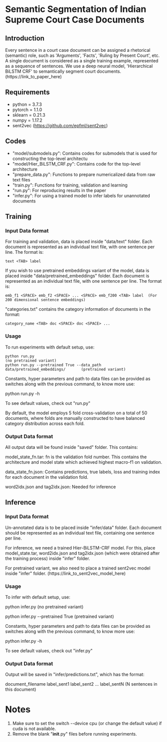 # Semantic Segmentation of Indian Supreme Court Case Documents

## Introduction
Every sentence in a court case document can be assigned a rhetorical (semantic) role, such as 'Arguments', 'Facts', 'Ruling by Present Court', etc. A single document is considered as a single training example, represented as a sequence of sentences. We use a deep neural model, 'Hierarchical BiLSTM CRF' to semantically segment court documents. (https://link_to_paper_here)

## Requirements
- python = 3.7.3
- pytorch = 1.1.0
- sklearn = 0.21.3
- numpy = 1.17.2
- sent2vec (https://github.com/epfml/sent2vec)

## Codes
- "model/submodels.py":         Contains codes for submodels that is used for constructing the top-level architectu  
- "model/Hier_BiLSTM_CRF.py":   Contains code for the top-level architecture
- "prepare_data.py":            Functions to prepare numericalized data from raw text files
- "train.py":                   Functions for training, validation and learning
- "run.py":                     For reproducing results in the paper
- "infer.py":                   For using a trained model to infer labels for unannotated documents

## Training
### Input Data format
For training and validation, data is placed inside "data/text" folder. Each document is represented as an individual text file, with one sentence per line. The format is: 
  ```
  text <TAB> label
  ```
If you wish to use pretrained embeddings variant of the model, data is placed inside "data/pretrained_embeddings" folder. Each document is represented as an individual text file, with one sentence per line. The format is: 
  ```
  emb_f1 <SPACE> emb_f2 <SPACE> ... <SPACE> emb_f200 <TAB> label  (For 200 dimensional sentence embeddings)
  ```
"categories.txt" contains the category information of documents in the format:
  ```
  category_name <TAB> doc <SPACE> doc <SPACE> ...
  ```
### Usage
To run experiments with default setup, use: 
  ```
  python run.py                                                                 (no pretrained variant)
  python run.py --pretrained True --data_path data/pretrained_embeddings/       (pretrained variant)
  ```
Constants, hyper parameters and path to data files can be provided as switches along with the previous command, to know more use: 
  
  python run.py -h

To see default values, check out "run.py"

By default, the model employs 5 fold cross-validation on a total of 50 documents, where folds are manually constructed to have balanced category distribution across each fold.

### Output Data format
All output data will be found inside "saved" folder. This contains:
  
  model_state_fn.tar:  fn is the validation fold number. This contains the architecture and model state which achieved highest macro-f1 on validation.
  
  data_state_fn.json:   Contains predictions, true labels, loss and training index for each document in the validation fold.
  
  word2idx.json and tag2idx.json: Needed for inference
  
## Inference
### Input Data format
Un-annotated data is to be placed inside "infer/data" folder. Each document should be represented as an individual text file, containing one sentence per line.

For inference, we need a trained Hier-BiLSTM-CRF model. For this, place model_state.tar, word2idx.json and tag2idx.json (which were obtained after the training process) inside "infer" folder.

For pretrained variant, we also need to place a trained sent2vec model inside "infer" folder. (https://link_to_sent2vec_model_here)

### Usage
To infer with default setup, use:
  
  python infer.py                       (no pretrained variant)
  
  python infer.py --pretrained True     (pretrained variant)

Constants, hyper parameters and path to data files can be provided as switches along with the previous command, to know more use: 
  
  python infer.py -h

To see default values, check out "infer.py"

### Output Data format
Output will be saved in "infer/predictions.txt", which has the format:
  
  document_filename <TAB> label_sent1 <COMMA> label_sent2 <COMMA> ... <COMMA> label_sentN     (N sentences in this document)
  
# Notes
1.  Make sure to set the switch --device cpu (or change the default value) if cuda is not available.
2.  Remove the blank "__init__.py" files before running experiments.
